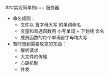 ###实现简单的c++ 服务器

- 命名规则：
  - 文件以 首字母大写 的单词命名
  - 变量和普通函数用 小写单词 + 下划线 命名
  - 成员函数的每个单词首字母均大写
- 暂时想到需要攻克的东西：
  - 解析请求
  - 大文件的传输
  - 心跳机制
  - 并发

